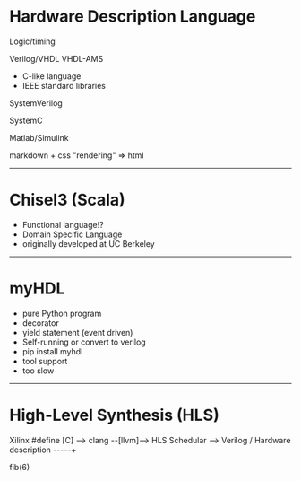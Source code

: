# Hardware Description Language

Logic/timing

Verilog/VHDL
VHDL-AMS 

- C-like language 
- IEEE standard libraries

SystemVerilog

SystemC

Matlab/Simulink

markdown + css "rendering" => html

---

# Chisel3 (Scala)

- Functional language!?
- Domain Specific Language
- originally developed at UC Berkeley

---

# myHDL

- pure Python program
- decorator
- yield statement (event driven)
- Self-running or convert to verilog 
- pip install myhdl
- tool support
- too slow

---

# High-Level Synthesis (HLS)

Xilinx
#define 
[C] --> clang --[llvm]--> HLS Schedular --> Verilog 
                               /
    Hardware description -----+

fib(6)
